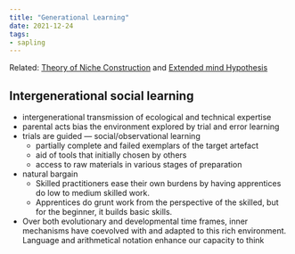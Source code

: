 ```yaml
---
title: "Generational Learning"
date: 2021-12-24
tags:
- sapling
---
```


Related: [Theory of Niche Construction](thoughts/Theory%20of%20Niche%20Construction.md) and [Extended mind Hypothesis](thoughts/Extended%20mind%20Hypothesis.md)

## Intergenerational social learning
-   intergenerational transmission of ecological and technical expertise
-   parental acts bias the environment explored by trial and error learning
-   trials are guided — social/observational learning
	-   partially complete and failed exemplars of the target artefact
	-   aid of tools that initially chosen by others
	-   access to raw materials in various stages of preparation
-   natural bargain
	-   Skilled practitioners ease their own burdens by having apprentices do low to medium skilled work.
	-   Apprentices do grunt work from the perspective of the skilled, but for the beginner, it builds basic skills.
-   Over both evolutionary and developmental time frames, inner mechanisms have coevolved with and adapted to this rich environment. Language and arithmetical notation enhance our capacity to think